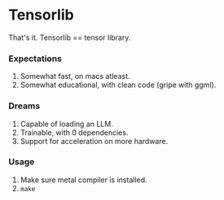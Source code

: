 # Tensorlib

That's it. Tensorlib == tensor library.

### Expectations
1. Somewhat fast, on macs atleast.
3. Somewhat educational, with clean code (gripe with ggml).

### Dreams
1. Capable of loading an LLM.
2. Trainable, with 0 dependencies.
3. Support for acceleration on more hardware.

### Usage
1. Make sure metal compiler is installed.
2. `make`
